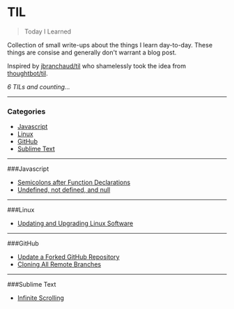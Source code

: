 # TIL
> Today I Learned

Collection of small write-ups about the things I learn day-to-day. These things are consise and generally don't warrant a blog post. 

Inspired by [jbranchaud/til](https://github.com/jbranchaud/til) who shamelessly took the idea from [thoughtbot/til](https://github.com/thoughtbot/til).

_6 TILs and counting..._

---
### Categories

* [Javascript](#javascript)
* [Linux](#linux)
* [GitHub](#github)
* [Sublime Text](#sublime%20text)

---
###Javascript

- [Semicolons after Function Declarations](javascript/semicolons-function-declarations.md)
- [Undefined, not defined, and null](javascript/undefined-notDefined-null.md)

---
###Linux

- [Updating and Upgrading Linux Software](linux/updating-upgrading-linux.md)

---
###GitHub

- [Update a Forked GitHub Repository](GitHub/updating-forked-repo.md)
- [Cloning All Remote Branches](GitHub/clone-all-branches.md)

---
###Sublime Text

* [Infinite Scrolling](SublimeText/infinite-scroll.md)
